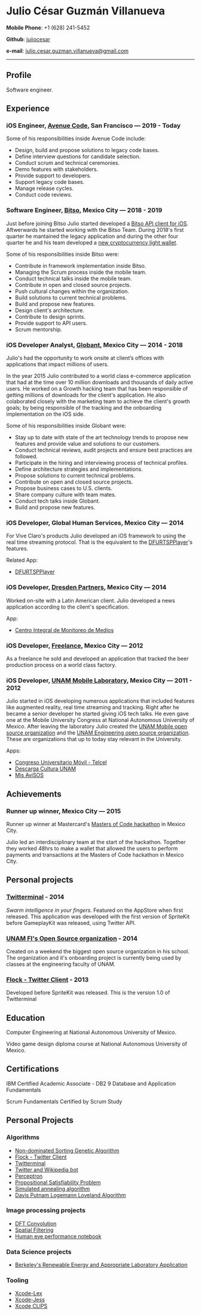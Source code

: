 # Julio César Guzmán Villanueva

**Mobile Phone**: +1 (628) 241-5452

**Github**: [juiiocesar](http://github.com/juiiocesar)

**e-mail**: julio.cesar.guzman.villanueva@gmail.com

****

## Profile
Software engineer.

## Experience

### iOS Engineer, [Avenue Code](https://www.avenuecode.com), San Francisco — 2019 - Today

Some of his responsibilities inside Avenue Code include:

- Design, build and propose solutions to legacy code bases.
- Define interview questions for candidate selection.
- Conduct scrum and technical ceremonies.
- Demo features with stakeholders.
- Provide support to developers.
- Support legacy code bases.
- Manage release cycles.
- Conduct code reviews.

### Software Engineer, [Bitso](https://www.bitso.com/), Mexico City — 2018 - 2019

Just before joining Bitso Julio started developed a [Bitso API client for iOS](https://github.com/JuIioCesar/Bitso). Aftwerwards he started working with the Bitso Team. During 2018's first quarter he mantained the legacy application and during the other four quarter he and his team developed a [new cryptocurrency light wallet](https://apps.apple.com/us/app/bitso/id1292836438). 

Some of his responsibilities inside Bitso were:

- Contribute in framework implementation inside Bitso.
- Managing the Scrum process inside the mobile team.
- Conduct technical talks inside the mobile team.
- Contribute in open and closed source projects.
- Push cultural changes within the organization.
- Build solutions to current technical problems.
- Build and propose new features.
- Design client's architecture.
- Contribute to design sprints. 
- Provide support to API users.
- Scrum mentorship.

### iOS Developer Analyst, [Globant](https://www.globant.com/), Mexico City — 2014 - 2018

Julio's had the opportunity to work onsite at client’s offices with applications that impact millions of users.

In the year 2015 Julio contributed to a world class e-commerce application that had at the time over 10 million downloads and thousands of daily active users. He worked on a Growth hacking team that has been responsible of getting millions of downloads for the client's application. He also colaborated closely with the marketing team to achieve the client's growth goals; by being responsible of the tracking and the onboarding implementation on the iOS side.  

Some of his responsibilities inside Globant were:

- Stay up to date with state of the art technology trends to propose new features and provide value and solutions to our customers.
- Conduct technical reviews, audit projects and ensure best practices are followed.
- Participate in the hiring and interviewing process of technical profiles.
- Define architecture strategies and implementations.
- Propose solutions to current technical problems.
- Contribute on open and closed source projects.
- Propose business cases to U.S. clients.
- Share company culture with team mates.
- Conduct tech talks inside Globant.
- Build and propose new features.

### iOS Developer, Global Human Services, Mexico City — 2014

For Vive Claro's products Julio developed an iOS framework to using the real time streaming protocol. That is the equivalent to the [DFURTSPPlayer](https://github.com/durfu/DFURTSPPlayer)'s features.

Related App: 

- [DFURTSPPlayer](https://github.com/durfu/DFURTSPPlayer)

### iOS Developer, [Dresden Partners](http://www.dresdenpartners.com), Mexico City — 2014

Worked on-site with a Latin American client. Julio developed a news application according to the client's specification.

App: 

- [Centro Integral de Monitoreo de Medios](https://itunes.apple.com/us/app/cimm/id844331719?mt=8)

### iOS Developer, [Freelance](http://julio.work), Mexico City — 2012

As a freelance he sold and developed an application that tracked the beer production process on a world class factory.

### iOS Developer, [UNAM Mobile Laboratory](http://mobile.unam.mx), Mexico City — 2011 - 2012

Julio started in iOS developing numerous applications that included features like augmented reality, real time streaming and tracking. Right after he became a senior developer he started giving iOS tech talks. He even gave one at the Mobile University Congress at National Autonomous University of Mexico. After leaving the laboratory Julio created the [UNAM Mobile open source organization](https://github.com/UNAMMobile) and the [UNAM Engineering open source organization](https://github.com/unamfi). These are organizations that up to today stay relevant in the University.

Apps:

- [Congreso Universitario Móvil - Telcel](https://itunes.apple.com/ru/app/congreso-universitario-movil/id716260362?l=en&mt=8)
- [Descarga Cultura UNAM](https://itunes.apple.com/mx/app/descarga-cultura-unam/id950397556?mt=8)
- [Mis AviSOS](https://apps.unam.mx/mis-avisos-2/)

## Achievements
### Runner up winner, Mexico City — 2015

Runner up winner at Mastercard's [Masters of Code hackathon](http://mastersofcode.com) in Mexico City. 

Julio led an interdisciplinary team at the start of the hackathon. Together they worked 48hrs to make a wallet that allowed the users to perform payments and transactions at the Masters of Code hackathon in Mexico City. 

## Personal projects
### [Twitterminal](https://itunes.apple.com/us/app/twitterminal/id788443372?mt=8) - 2014

_Swarm intelligence in your fingers._ Featured on the AppStore when first released. This application was developed with the first version of SpriteKit before GameplayKit was released, using Twitter API.

### [UNAM FI's Open Source organization](https://github.com/unamfi) - 2014

Created on a weekend the biggest open source organization in his school. The organization and it's onboarding project is currently being used by classes at the engineering faculty of UNAM.

### [Flock - Twitter Client](https://itunes.apple.com/us/app/flock-twitter-client/id544536195?mt=8) - 2013

Developed before SpriteKit was released. This is the version 1.0 of Twitterminal

## Education
Computer Engineering at National Autonomous University of Mexico.

Video game design diploma course at National Autonomous University of Mexico.

## Certifications 

IBM Certified Academic Associate - DB2 9 Database and Application Fundamentals

Scrum Fundamentals Certified by Scrum Study

## Personal Projects

### Algorithms
- [Non-dominated Sorting Genetic Algorithm](https://github.com/unamfi/NSGA-II)
- [Flock - Twitter Client](https://itunes.apple.com/us/app/flock-twitter-client/id544536195?mt=8)
- [Twitterminal](https://itunes.apple.com/us/app/twitterminal/id788443372?mt=8)
- [Twitter and Wikipedia bot](https://github.com/unamfi/Twitter-and-Wikipedia-bot)
- [Perceptron](https://github.com/unamfi/Perceptron)
- [Propositional Satisfiability Problem](https://github.com/unamfi/SAT)
- [Simulated annealing algorithm](https://github.com/unamfi/SA)
- [Davis Putnam Logemann Loveland Algorithm](https://github.com/unamfi/DPLL)

### Image processing projects
- [DFT Convolution](https://github.com/unamfi/DFT-Convolution)
- [Spatial Filtering](https://github.com/unamfi/Spatial-Filtering)
- [Human eye performance notebook](https://github.com/unamfi/Human-eye-performance)

### Data Science projects
- [Berkeley's Renewable Energy and Appropriate Laboratory Application](https://github.com/JuIioCesar/Renewable-Energy-and-Appropriate-Laboratory)

### Tooling
- [Xcode-Lex](https://github.com/unamfi/Xcode-Lex)
- [Xcode-Jess](https://github.com/unamfi/Xcode-Jess)
- [Xcode CLIPS](https://github.com/unamfi/Xcode-CLIPS)
